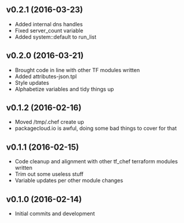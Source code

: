 v0.2.1 (2016-03-23)
-------------------
- Added internal dns handles
- Fixed server_count variable
- Added system::default to run_list

v0.2.0 (2016-03-21)
-------------------
- Brought code in line with other TF modules written
- Added attributes-json.tpl
- Style updates
- Alphabetize variables and tidy things up

v0.1.2 (2016-02-16)
-------------------
- Moved /tmp/.chef create up
- packagecloud.io is awful, doing some bad things to cover for that

v0.1.1 (2016-02-15)
-------------------
- Code cleanup and alignment with other tf_chef terraform modules written
- Trim out some useless stuff
- Variable updates per other module changes

v0.1.0 (2016-02-14)
-------------------
- Initial commits and development
